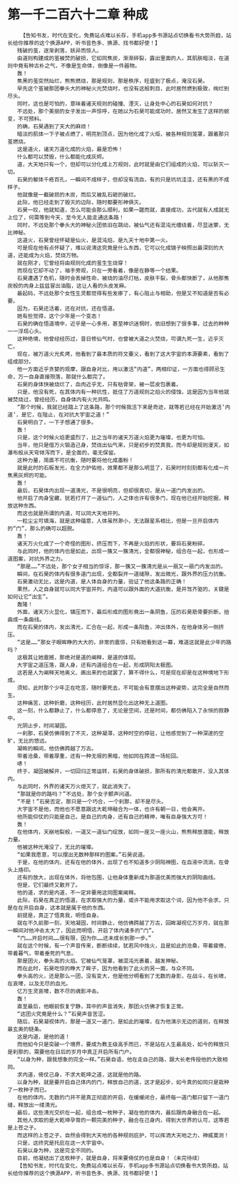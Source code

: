# 第一千二百六十二章 种成
        【告知书友，时代在变化，免费站点难以长存，手机app多书源站点切换看书大势所趋，站长给你推荐的这个换源APP，听书音色多、换源、找书都好使！】
       残破的茧，逐渐剥落，妖异而惊人。
       由道则构建成的茧被焚的破损，它如同焦炭，渐渐碎裂，露出里面的人，其肌肤暗淡，在道则中竟有种古朴之气，不像是生命体，倒像是一件器物。
       轰！
       焦黑的茧突然灿烂，熊熊燃烧，那是规则，那是秩序，旺盛到了极点，淹没石昊。
       早先这个茧被那团拳头大的神秘火光焚烧时，也没有这般刺目，此时居然燃到极致，绚烂到尽头。
       同时，这也是可怕的，意味着诸天规则的碰撞、湮灭，让身处中心的石昊如何对抗？
       不远处，那个美丽的女子发出一声惊呼，在她以为石昊可能成功时，居然又发生了这样的蜕变，不可预料。
       的确，石昊遇到了天大的麻烦！
       暗淡的肌体一下子被点燃了，明亮到顶点，因为他化成了火炬，被各种规则笼罩，跟着那只茧燃烧。
       这是道火，诸天万道化成的火焰，最是恐怖！
       什么都可以焚毁，什么都能化成灰烬。
       道，大天地只有一个，但却可以分化成上万规则，此时就是由它们组成的火焰，可以斩灭一切。
       石昊的躯体千疮百孔，一瞬间不成样子，但却没有流血，有的只是坑坑洼洼，还有黑的不成样子。
       他就像是一截破损的木炭，而后又被乱石砸的破烂。
       此际，他已经走到了毁灭的边际，随时都要形神俱灭。
       石昊一叹，他就知道，怎么可能会那么顺利，如果一蹉而就，直接成功，古代就有人成就无上位了，何需等到今天，至今无人能走通这条路！
       同时，不远处那个拳头大的神秘火团依旧在跳动，被仙气还有混沌光缠绕着，尽显迷蒙，无比神秘。
       这道火，石昊曾经怀疑是仙火，是混沌焰，是九天十地中第一火。
       可是现在他有点怀疑了，难以说清这究竟是什么东西，它可以化成镜子映照出最深刻的大道，还能成为火焰，焚烧万物。
       就在刚才，它曾经将由规则化成的茧生生烧穿！
       而现在它却不动了，袖手旁观，只在一旁看着，像是在静等一个结果。
       石昊遭遇了危机，随时会丢掉性命，被烧的油尽灯枯，皮肤干裂，骨头都快断了，从他那焦炭般的肉身上兹兹冒出油脂，这让人看的头皮发麻。
       最起码，不远处那个女性生灵都觉得有些发瘆了，有心阻止与相助，但是又不知道是否有必要。
       因为，石昊还活着，还在对抗，还在悟道。
       她有些觉得，这个少年是一个变态！
       石昊的确在悟道境中，近乎是一心多用，甚至神识迷惘时，依旧想到了很多事，过去的种种一一浮现心头。
       这种绝境，他曾经经历过，昔日修仙气时，也曾被大道之火焚烧，可谓九死一生，近乎灭亡。
       现在，被万道火光炙烤，他看到了最本质的符文要义，看到了这大宇宙的本源要素，看到了组成部分。
       他一方面近乎贪婪的观摩，跟自身对比，用以激活“内道”，两相印证，一方面也得顾忌生命，万一自身直接殒落，那就什么都完了。
       石昊的身体快被烧烂了，血肉近乎无，只有枯骨架，被一层皮包裹着。
       只是，他没有死，在其体内有一种抗性，抵住了万道规则之焰火的侵蚀，这是因为当年他就被焚烧过，曾经经历，自身体内有火光共鸣。
       “那个时候，我就已经踏上了这条路，那个时候我活下来是奇迹，就等若已经在开始激活‘内道’，是它，在阻止，在对抗大宇宙之道！”
       石昊明白了，一下子想通了很多。
       轰！
       只是，这个时候火焰更盛烈了，比之当年的诸天万道火焰更为璀璨，也更为可怕。
       当年，他只是借万火锻造己身，焚烧出仙气来，只是初步的焚真我，而今却是规则漫天，如瀑布般从天穹倾泻而下，是全面的，毫无保留。
       这种力量，简直不可抗衡，随时要将他化成齑粉！
       就是此时的石板发光，在全力护佑他，效果都不是那么明显了，石昊时时刻刻都有化成一片焦黑灰烬的可能。
       轰！
       最后，石昊体内出现一道清光，不是很明亮，但却很真切，是从一道门内发出的。
       他开启了肉身宝藏，犹若打开了一道仙门，人之体也许有很多门，现在他已经开始挖掘，释放这种东西。
       而这也就是所谓的内道，可以同大天地并列。
       一粒尘尘可填海，就是这种蕴意，人体虽然渺小，无法跟星系相比，但是一旦开启体内的“门”，那么的确可以超脱。
       轰！
       诸天万火化成了一个奇怪的图形，挤压而下，不再是火焰的形状，要将石昊粉碎。
       与此同时，他的体内也是如此，出现一簇又一簇清光，全都很神秘，组合在一起，也形成一道图案，对抗外界之力。
       “那是……”不远处，那个女子相当的惊讶，那一簇又一簇清光是从一扇又一扇门内发出的。
       瞬间，在石昊的体内有很多道门出现，全都裂开一道缝隙，发出微光，跟外界的压力抗衡。
       石昊激动无比，这是内道，是人体自身的力量，验证了他这条路的正确！
       果然，人之自身就可以同大宇宙并列，内道可以跟外面的大道抗衡，是并驾齐驱的，关键是如何让它“出生”。
       轰隆！
       外面，诸天万火显化，镇压而下，最后形成的图形竟出一条阴鱼，压的石昊筋骨要折断，扭曲成一条曲线。
       而在石昊的体内，发出清光，汇合在一起，形成一条阳鱼，冲出体外，在他身体另一侧挤压。
       “这是……”那女子眼眸睁的大大的，非常的震惊，只有她看到这一幕，难道这就是此少年的路吗？
       这极其让她震撼，那绝对是道的阐释，是道的体现。
       大宇宙之道压落，跟人身，还有内道组合在一起，形成阴阳太极图。
       这若是人为阐释天地奥义、画出来的也就罢了，算不得什么，可是现在却是在这种境地下形成。
       须知，此时那个少年正在吃苦，随时要死去，不可能会有意摆出这种姿势，这完全是自然而生。
       这种痛苦，这种折磨，这种经历，此时居然显化出这种无上道图。
       这一刻，什么都静止了，什么都停息了，无论是空间，还是时间，都仿佛陷入了永恒的寂静中。
       光阴止步，时间凝固。
       一刹那，石昊仿佛得到了不灭，这种凝滞，这种时空的停驻，让他感觉到了一种深邃的空旷，无比的悠远。
       凝眸的瞬间，他仿佛跨越了万古。
       带着沧桑，带着厚重，还有一种无垠的黑暗，他如同在跨渡一场轮回。
       哧！
       终于，凝固被解开，一切回归正常运转，石昊的身体破损，那所有的清光都散开，没入其体内。
       与此同时，外界的诸天万火熄灭了，就此消失了。
       “那就是你的路吗？”不远处，那个女子颤声问道。
       “不是！”石昊否定，那只是一个巧合，一个刹那，却不是尽头。
       大宇宙不是他，而他也不愿意跟这大乾坤融合为一体，也许有朝一日，他会离开。
       他所能仰仗的只能是自己，是自己的肉身，还有自己的精神，唯有自身强大方可！
       轰！
       在他体内，天崩地裂般，一道又一道仙门绽放，如同一座又一座火山，熊熊释放潜能，释放力量。
       他被这种光淹没了，无比的璀璨。
       “如果我愿意，可以摆出无数种那样的图案。”石昊说道。
       于是，在他的体内，还有在他的体外，出现了也不知道多少阴阳神图，在血液中流淌，在骨头上烙印。
       还有的放大，出现在体外，将他包围，让他身体重新成为那道优美而强大的阴阳曲线。
       但是，它们最终又散开了。
       他的道，求的是内道，不一定非要用这同图案阐释。
       此际，石昊在真正的悟道，在求取强大的力量，或许不能用求取这个词，因为他不会求，只是在在开启自身，这本就是属于他的东西。
       前提是，真正了悟真我，明悟自身。
       就在不久前那一刻，天地凝固，时间静止，他仿佛跨越了万古，回眸凝视亿万岁月，就在那一瞬间对他冲击太大了，因此而明悟，开启了体内诸多的“门”。
       “门……开启时间……很有限，因为你……还未成长到那一步。”
       就在这个时候，有一个声音传来，断断续续，犹若风中烛火，且是如此的沧桑，带着疲倦，带着暮气，带着垂死的气息。
       那是团火，拳头高的火焰。它被仙气笼罩，被混沌光裹着，越发神秘。
       而在此时，石昊吃惊的睁大了眸子，因为他看到了此火的另一面，与众不同。
       拳头高的火，还是那么一团，没有变大，但是他分明看到了无数的身影，在战斗，在长啸，在哀嚎，以及无尽的血光。
       亿万生灵哀嚎，数不尽的魂影冲击。
       轰！
       直至最后，他眼前恢复宁静，耳中的声音消失，那团火仿佛才恢复正常。
       “这团火究竟是什么？”石昊声音苦涩。
       随后，石昊凝视体内，那是一道又一道门，是如此的璀璨，在为他演示无边的道则，在释放最玄奥的链条。
       这是内道，是他的道！
       而他如今只是突破一个境界，要成为教主级高手而已，不是站在人生最高处，如今的释放只是刹那的，需要他在日后的岁月中真正开启所有门户。
       “以身为种，跟我想象的完全一样。”石昊自语，他在走自己的路，跟大长老传授他的大致相同。
       求内道，倚仗己身，不求大乾坤之道，这就是他的路。
       以身为种，就是要开启自己体内的门，释放自己的道，这才是起步，如今真的如同只是栽种了一枚种子而已。
       在他的体内，无数的门并不是真正彻底的开启，在缓缓闭合，最终每一道门都只留下一道门缝，释放出一缕清光。
       最后，这些清光交织在一起，组合成一枚种子，凝在他的体内，最后跟肉身融合在一起。
       其他人求取的是大乾坤孕育的一颗完美的种子，融合在己身内，得到大世界的认可，这等若是上苍之子。
       而这样的上苍之子，自然会得到大天地的各种规则庇护，可以挥洒大天地之力，神威莫测！
       只是，这终究是托庇在这一大宇宙中。
       石昊以身为种，这是完全不同的。
       目前，他凝结出了这枚种子，就是自身，将来要倚仗的也是自身！（未完待续）
       【告知书友，时代在变化，免费站点难以长存，手机app多书源站点切换看书大势所趋，站长给你推荐的这个换源APP，听书音色多、换源、找书都好使！】